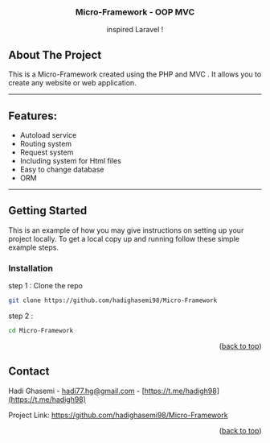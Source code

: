 
<div id="top"></div>

<div align="center">
  <h3 align="center"> Micro-Framework - OOP MVC </h3>
</div>
  <p align="center">
    inspired Laravel !
    
    
  </p>
</div>

<!-- ABOUT THE PROJECT -->
## About The Project

This is a Micro-Framework created using the PHP and MVC . It allows you to create any website or web application.

-----
<a name="item1"></a>
## Features:
* Autoload service
* Routing system
* Request system
* Including system for Html files
* Easy to change database
* ORM

-----
<!-- GETTING STARTED -->
## Getting Started

This is an example of how you may give instructions on setting up your project locally.
To get a local copy up and running follow these simple example steps.

### Installation

step 1 : 
Clone the repo
   ```sh
   git clone https://github.com/hadighasemi98/Micro-Framework
   ```
   
step 2 : 
   ```sh
   cd Micro-Framework
   ```
   
<p align="right">(<a href="#top">back to top</a>)</p>

<!-- CONTACT -->
## Contact

Hadi Ghasemi - hadi77.hg@gmail.com - [https://t.me/hadigh98](https://t.me/hadigh98)

Project Link: https://github.com/hadighasemi98/Micro-Framework

<p align="right">(<a href="#top">back to top</a>)</p>
